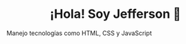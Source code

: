 <h1 align="center" color="brown">¡Hola! Soy Jefferson 👋</h1>
<p> Manejo tecnologías como HTML, CSS y JavaScript</p>


